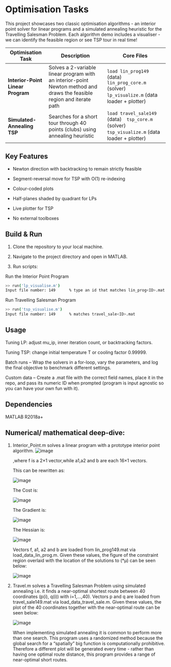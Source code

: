 # Optimisation Tasks

This project showcases two classic optimisation algorithms - an interior point solver for linear programs and a simulated annealing heuristic for the Travelling Salesman Problem. Each algorithm demo includes a visualiser - we can identify the feasible region or see TSP tour in real time!

| Optimisation Task                              | Description                                                                                                                                    | Core Files                                                                         |
| --------------------------------- | ------------------------------------------------------------------------------------------------------------------------------------------ | ---------------------------------------------------------------------------------- |
| **Interior-Point Linear Program** | Solves a 2-variable linear program with an interior-point Newton method and draws the feasible region and iterate path | `load lin_prog149` (data)  `lin_prog_core.m` (solver)  `lp_visualize.m` (data loader + plotter) |
| **Simulated-Annealing TSP**       | Searches for a short tour through 40 points (clubs) using annealing heuristic                                                 | `load travel_sale149` (data)  `tsp_core.m` (solver)  `tsp_visualize.m` (data loader + plotter)  |

## Key Features
- Newton direction with backtracking to remain strictly feasible

- Segment-reversal move for TSP with O(1) re-indexing

- Colour-coded plots

- Half-planes shaded by quadrant for LPs

- Live plotter for TSP

- No external toolboxes

## Build & Run
1. Clone the repository to your local machine.

2. Navigate to the project directory and open in MATLAB.

3. Run scripts:

Run the Interior Point Program
```bash
>> run('lp_visualise.m')
Input file number: 149      % type an id that matches lin_prog<ID>.mat
```

Run Travelling Salesman Program
```bash
>> run('tsp_visualise.m')
Input file number: 149      % matches travel_sale<ID>.mat
```
 
## Usage
Tuning LP: adjust mu_ip, inner iteration count, or backtracking factors.

Tuning TSP: change initial temperature T or cooling factor 0.99999.

Batch runs – Wrap the solvers in a for-loop, vary the parameters, and log the final objective to benchmark different settings.

Custom data – Create a .mat file with the correct field names, place it in the repo, and pass its numeric ID when prompted (program is input agnostic so you can have your own fun with it).

## Dependencies

MATLAB R2018a+

## Numerical/ mathematical deep-dive:

1. Interior_Point.m solves a linear program with a prototype interior point algorithm.
   ![image](https://github.com/flaviamihaela/optimisation_tasks/assets/55638247/fc62d50c-309c-441a-8b35-d0000d1b48b6)

   ,where f is a 2×1 vector,while a1,a2 and b are each 16×1 vectors.

   This can be rewritten as:
   
   ![image](https://github.com/flaviamihaela/optimisation_tasks/assets/55638247/45f53ed2-8b92-49b7-8495-da04ef324ae9)

   The Cost is:
   
   ![image](https://github.com/flaviamihaela/optimisation_tasks/assets/55638247/89f8652f-3a11-4c8d-8aa6-6562a6ce5348)

   The Gradient is:
   
   ![image](https://github.com/flaviamihaela/optimisation_tasks/assets/55638247/064b5468-7577-4e14-b887-1c887456ff1e)

   The Hessian is:
   
   ![image](https://github.com/flaviamihaela/optimisation_tasks/assets/55638247/b8c4a855-0f05-49e3-8d90-db0abfb7be36)

   Vectors f, a1, a2 and b are loaded from lin_prog149.mat via load_data_lin_prog.m.
   Given these values, the figure of the constraint region overlaid with the location of the solutions to (*µ) can be seen below:
   
   ![image](https://github.com/flaviamihaela/optimisation_tasks/assets/55638247/db430498-e239-40b7-bbf1-8fcce4784746)
   

3. Travel.m solves a Travelling Salesman Problem using simulated annealing i.e. it finds a near-optimal shortest route between 40 coordinates (p(i), q(i)) with i=1,...,40).
   Vectors p and q are loaded from travel_sale149.mat via load_data_travel_sale.m.
   Given these values, the plot of the 40 coordinates together with the near-optimal route can be seen below:
   
   ![image](https://github.com/flaviamihaela/optimisation_tasks/assets/55638247/5de1e529-1fc2-4077-862f-dad88c09fbde)

   When implementing simulated annealing it is common to perform more than one search.
   This program uses a randomized method because the global search for a “spatially” big function is computationally prohibitive.
   Therefore a different plot will be generated every time - rather than having one optimal route distance, this program provides a range of near-optimal short routes.

